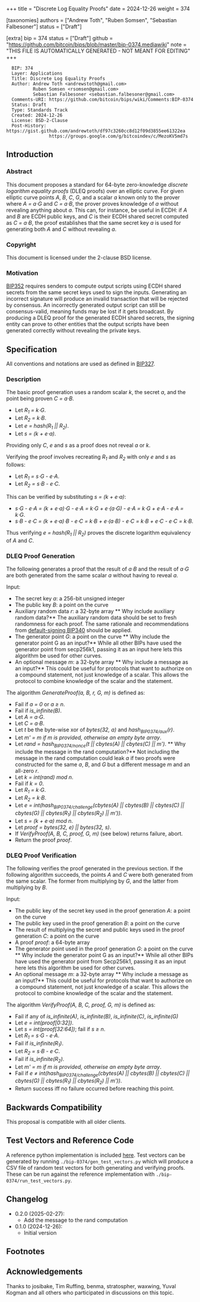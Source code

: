 
+++
title = "Discrete Log Equality Proofs"
date = 2024-12-26
weight = 374

[taxonomies]
authors = ["Andrew Toth", "Ruben Somsen", "Sebastian Falbesoner"]
status = ["Draft"]

[extra]
bip = 374
status = ["Draft"]
github = "https://github.com/bitcoin/bips/blob/master/bip-0374.mediawiki"
note = "THIS FILE IS AUTOMATICALLY GENERATED - NOT MEANT FOR EDITING"
+++

```
  BIP: 374
  Layer: Applications
  Title: Discrete Log Equality Proofs
  Author: Andrew Toth <andrewstoth@gmail.com>
          Ruben Somsen <rsomsen@gmail.com>
          Sebastian Falbesoner <sebastian.falbesoner@gmail.com>
  Comments-URI: https://github.com/bitcoin/bips/wiki/Comments:BIP-0374
  Status: Draft
  Type: Standards Track
  Created: 2024-12-26
  License: BSD-2-Clause
  Post-History: https://gist.github.com/andrewtoth/df97c3260cc8d12f09d3855ee61322ea
                https://groups.google.com/g/bitcoindev/c/MezoKV5md7s
```

<h2> Introduction </h2>


<h3> Abstract </h3>


This document proposes a standard for 64-byte zero-knowledge _discrete logarithm equality proofs_ (DLEQ proofs) over an elliptic curve. For given elliptic curve points _A_, _B_, _C_, _G_, and a scalar _a_ known only to the prover where _A = a⋅G_ and _C = a⋅B_, the prover proves knowledge of _a_ without revealing anything about _a_. This can, for instance, be useful in ECDH: if _A_ and _B_ are ECDH public keys, and _C_ is their ECDH shared secret computed as _C = a⋅B_, the proof establishes that the same secret key _a_ is used for generating both _A_ and _C_ without revealing _a_.

<h3> Copyright </h3>


This document is licensed under the 2-clause BSD license.

<h3> Motivation </h3>


<a href="/352" target="_blank">BIP352</a> requires senders to compute output scripts using ECDH shared secrets from the same secret keys used to sign the inputs. Generating an incorrect signature will produce an invalid transaction that will be rejected by consensus. An incorrectly generated output script can still be consensus-valid, meaning funds may be lost if it gets broadcast.
By producing a DLEQ proof for the generated ECDH shared secrets, the signing entity can prove to other entities that the output scripts have been generated correctly without revealing the private keys.

<h2> Specification </h2>


All conventions and notations are used as defined in <a href="/327" target="_blank">BIP327</a>.

<h3> Description </h3>


The basic proof generation uses a random scalar _k_, the secret _a_, and the point being proven _C = a⋅B_.

*  Let _R<sub>1</sub> = k⋅G_.
*  Let _R<sub>2</sub> = k⋅B_.
*  Let _e = hash(R<sub>1</sub> || R<sub>2</sub>)_.
*  Let _s = (k + e⋅a)_.


Providing only _C_, _e_ and _s_ as a proof does not reveal _a_ or _k_.

Verifying the proof involves recreating _R<sub>1</sub>_ and _R<sub>2</sub>_ with only _e_ and _s_ as follows:

*  Let _R<sub>1</sub> = s⋅G - e⋅A_.
*  Let _R<sub>2</sub> = s⋅B - e⋅C_.


This can be verified by substituting _s = (k + e⋅a)_:

*  _s⋅G - e⋅A = (k + e⋅a)⋅G - e⋅A = k⋅G + e⋅(a⋅G) - e⋅A = k⋅G + e⋅A - e⋅A = k⋅G_.
*  _s⋅B - e⋅C = (k + e⋅a)⋅B - e⋅C = k⋅B + e⋅(a⋅B) - e⋅C = k⋅B + e⋅C - e⋅C = k⋅B_.


Thus verifying _e = hash(R<sub>1</sub> || R<sub>2</sub>)_ proves the discrete logarithm equivalency of _A_ and _C_.

<h3> DLEQ Proof Generation </h3>


The following generates a proof that the result of _a⋅B_ and the result of _a⋅G_ are both generated from the same scalar _a_ without having to reveal _a_.

Input:
*  The secret key _a_: a 256-bit unsigned integer
*  The public key _B_: a point on the curve
*  Auxiliary random data _r_: a 32-byte array<ref name="why_include_auxiliary_random_data"> ** Why include auxiliary random data?** The auxiliary random data should be set to fresh randomness for each proof. The same rationale and recommendations from <a href="/340" target="_blank">default-signing BIP340</a> should be applied.</ref> 
*  The generator point _G_: a point on the curve<ref name="why_include_G"> ** Why include the generator point G as an input?** While all other BIPs have used the generator point from secp256k1, passing it as an input here lets this algorithm be used for other curves.</ref>
*  An optional message _m_: a 32-byte array<ref name="why_include_a_message"> ** Why include a message as an input?** This could be useful for protocols that want to authorize on a compound statement, not just knowledge of a scalar. This allows the protocol to combine knowledge of the scalar and the statement.</ref>


The algorithm _GenerateProof(a, B, r, G, m)_ is defined as:
*  Fail if _a = 0_ or _a &ge; n_.
*  Fail if _is_infinite(B)_.
*  Let _A = a⋅G_.
*  Let _C = a⋅B_.
*  Let _t_ be the byte-wise xor of _bytes(32, a)_ and _hash<sub>BIP0374/aux</sub>(r)_.
*  Let _m' = m if m is provided, otherwise an empty byte array_.
*  Let _rand = hash<sub>BIP0374/nonce</sub>(t || cbytes(A) || cbytes(C) || m')_.<ref name="why_include_m_in_rand"> ** Why include the message in the rand computation?** Not including the message in the rand computation could leak _a_ if two proofs were constructed for the same _a_, _B_, and _G_ but a different message _m_ and an all-zero _r_.</ref>
*  Let _k = int(rand) mod n_.
*  Fail if _k = 0_.
*  Let _R<sub>1</sub> = k⋅G_.
*  Let _R<sub>2</sub> = k⋅B_.
*  Let _e = int(hash<sub>BIP0374/challenge</sub>(cbytes(A) || cbytes(B) || cbytes(C) || cbytes(G) || cbytes(R<sub>1</sub>) || cbytes(R<sub>2</sub>) || m'))_.
*  Let _s = (k + e⋅a) mod n_.
*  Let _proof = bytes(32, e) || bytes(32, s)_.
*  If _VerifyProof(A, B, C, proof, G, m)_ (see below) returns failure, abort.
*  Return the proof _proof_.


<h3> DLEQ Proof Verification </h3>


The following verifies the proof generated in the previous section. If the following algorithm succeeds, the points _A_ and _C_ were both generated from the same scalar. The former from multiplying by _G_, and the latter from multiplying by _B_.

Input:
*  The public key of the secret key used in the proof generation _A_: a point on the curve
*  The public key used in the proof generation _B_: a point on the curve
*  The result of multiplying the secret and public keys used in the proof generation _C_: a point on the curve
*  A proof _proof_: a 64-byte array
*  The generator point used in the proof generation _G_: a point on the curve<ref name="why_include_G"> ** Why include the generator point G as an input?** While all other BIPs have used the generator point from Secp256k1, passing it as an input here lets this algorithm be used for other curves.</ref>
*  An optional message _m_: a 32-byte array<ref name="why_include_a_message"> ** Why include a message as an input?** This could be useful for protocols that want to authorize on a compound statement, not just knowledge of a scalar. This allows the protocol to combine knowledge of the scalar and the statement.</ref>


The algorithm _VerifyProof(A, B, C, proof, G, m)_ is defined as:
*  Fail if any of _is_infinite(A)_, _is_infinite(B)_, _is_infinite(C)_, _is_infinite(G)_
*  Let _e = int(proof[0:32])_.
*  Let _s = int(proof[32:64])_; fail if _s &ge; n_.
*  Let _R<sub>1</sub> = s⋅G - e⋅A_.
*  Fail if _is_infinite(R<sub>1</sub>)_.
*  Let _R<sub>2</sub> = s⋅B - e⋅C_.
*  Fail if _is_infinite(R<sub>2</sub>)_.
*  Let _m' = m if m is provided, otherwise an empty byte array_.
*  Fail if _e ≠ int(hash<sub>BIP0374/challenge</sub>(cbytes(A) || cbytes(B) || cbytes(C) || cbytes(G) || cbytes(R<sub>1</sub>) || cbytes(R<sub>2</sub>) || m'))_.
*  Return success iff no failure occurred before reaching this point.


<h2>Backwards Compatibility</h2>


This proposal is compatible with all older clients.

<h2> Test Vectors and Reference Code </h2>


A reference python implementation is included <a href="https://github.com/bitcoin/bips/blob/master/bip-0374/reference.py" target="_blank">here</a>.
Test vectors can be generated by running `./bip-0374/gen_test_vectors.py` which will produce a CSV file of random test vectors for both generating and verifying proofs. These can be run against the reference implementation with `./bip-0374/run_test_vectors.py`.

<h2> Changelog </h2>


*  0.2.0 (2025-02-27):
    *  Add the message to the rand computation
*  0.1.0 (2024-12-26):
    *  Initial version


<h2> Footnotes </h2>



<h2> Acknowledgements </h2>


Thanks to josibake, Tim Ruffing, benma, stratospher, waxwing, Yuval Kogman and all others who
participated in discussions on this topic.
